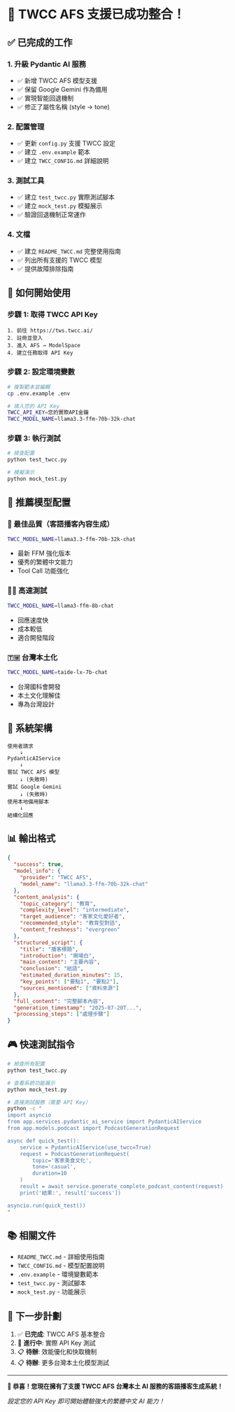 # 🎉 TWCC AFS 支援已成功整合！

## ✅ 已完成的工作

### 1. 升級 Pydantic AI 服務
- ✅ 新增 TWCC AFS 模型支援
- ✅ 保留 Google Gemini 作為備用
- ✅ 實現智能回退機制
- ✅ 修正了屬性名稱 (style → tone)

### 2. 配置管理
- ✅ 更新 `config.py` 支援 TWCC 設定
- ✅ 建立 `.env.example` 範本
- ✅ 建立 `TWCC_CONFIG.md` 詳細說明

### 3. 測試工具
- ✅ 建立 `test_twcc.py` 實際測試腳本
- ✅ 建立 `mock_test.py` 模擬展示
- ✅ 驗證回退機制正常運作

### 4. 文檔
- ✅ 建立 `README_TWCC.md` 完整使用指南
- ✅ 列出所有支援的 TWCC 模型
- ✅ 提供故障排除指南

## 🚀 如何開始使用

### 步驟 1: 取得 TWCC API Key
```
1. 前往 https://tws.twcc.ai/
2. 註冊並登入
3. 進入 AFS → ModelSpace
4. 建立任務取得 API Key
```

### 步驟 2: 設定環境變數
```bash
# 複製範本並編輯
cp .env.example .env

# 填入您的 API Key
TWCC_API_KEY=您的實際API金鑰
TWCC_MODEL_NAME=llama3.3-ffm-70b-32k-chat
```

### 步驟 3: 執行測試
```bash
# 檢查配置
python test_twcc.py

# 模擬演示
python mock_test.py
```

## 🎯 推薦模型配置

### 🥇 最佳品質（客語播客內容生成）
```bash
TWCC_MODEL_NAME=llama3.3-ffm-70b-32k-chat
```
- 最新 FFM 強化版本
- 優秀的繁體中文能力
- Tool Call 功能強化

### 🏃‍♂️ 高速測試
```bash
TWCC_MODEL_NAME=llama3-ffm-8b-chat
```
- 回應速度快
- 成本較低
- 適合開發階段

### 🇹🇼 台灣本土化
```bash
TWCC_MODEL_NAME=taide-lx-7b-chat
```
- 台灣國科會開發
- 本土文化理解佳
- 專為台灣設計

## 🔧 系統架構

```
使用者請求
    ↓
PydanticAIService
    ↓
嘗試 TWCC AFS 模型
    ↓ (失敗時)
嘗試 Google Gemini  
    ↓ (失敗時)
使用本地備用腳本
    ↓
結構化回應
```

## 📊 輸出格式

```json
{
  "success": true,
  "model_info": {
    "provider": "TWCC AFS",
    "model_name": "llama3.3-ffm-70b-32k-chat"
  },
  "content_analysis": {
    "topic_category": "教育",
    "complexity_level": "intermediate", 
    "target_audience": "客家文化愛好者",
    "recommended_style": "教育型對話",
    "content_freshness": "evergreen"
  },
  "structured_script": {
    "title": "播客標題",
    "introduction": "開場白",
    "main_content": "主要內容", 
    "conclusion": "結語",
    "estimated_duration_minutes": 15,
    "key_points": ["要點1", "要點2"],
    "sources_mentioned": ["資料來源"]
  },
  "full_content": "完整腳本內容",
  "generation_timestamp": "2025-07-20T...",
  "processing_steps": ["處理步驟"]
}
```

## 🎮 快速測試指令

```bash
# 檢查所有配置
python test_twcc.py

# 查看系統功能展示
python mock_test.py

# 直接測試服務（需要 API Key）
python -c "
import asyncio
from app.services.pydantic_ai_service import PydanticAIService
from app.models.podcast import PodcastGenerationRequest

async def quick_test():
    service = PydanticAIService(use_twcc=True)
    request = PodcastGenerationRequest(
        topic='客家美食文化',
        tone='casual',
        duration=10
    )
    result = await service.generate_complete_podcast_content(request)
    print('結果:', result['success'])

asyncio.run(quick_test())
"
```

## 📚 相關文件

- `README_TWCC.md` - 詳細使用指南
- `TWCC_CONFIG.md` - 模型配置說明  
- `.env.example` - 環境變數範本
- `test_twcc.py` - 測試腳本
- `mock_test.py` - 功能展示

## 🎯 下一步計劃

1. ✅ **已完成**: TWCC AFS 基本整合
2. 🔄 **進行中**: 實際 API Key 測試
3. 📋 **待辦**: 效能優化和快取機制
4. 📋 **待辦**: 更多台灣本土化模型測試

---

**🎉 恭喜！您現在擁有了支援 TWCC AFS 台灣本土 AI 服務的客語播客生成系統！**

*設定您的 API Key 即可開始體驗強大的繁體中文 AI 能力！*
